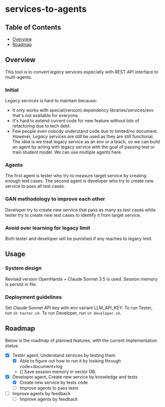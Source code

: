 # services-to-agents

## Table of Contents

- [Overview](#overview)
- [Roadmap](#roadmap)

## Overview

This tool is to convert *legacy* services especially with REST API interface to multi-agents.

### Initial

*Legacy* services is hard to maintain because:

- It only works with special(version) dependency libraries/services/env that's not available for everyone.
- It's hard to extend current code for new feature without lots of refactoring due to tech debt.
- Few people even nobody understand code due to limited/no document.
However, *Legacy* services are still be used as they are still functional. The idea is we treat legacy service as an env or a teach,
so we can build an agent by acting with legacy service with the goal of passing test or train student model. We can use multiple agents here.

### Agents

The first agent is tester who try to measure target service by creating enough test cases.
The second agent is developer who try to create new service to pass all test cases.

### GAN methodology to improve each other

Developer try to create new service that pass as many as test cases while tester try to create new test cases to identify it from target service.

### Avoid over learning for legacy limit

Both tester and developer will be punished if any reaches to legacy limit.

## Usage

### System design

Revised version OpenHands + Claude Sonnet 3.5 is used. Session memory is persist in file.

### Deployment guidelines

Set Claude Sonnet API key with env variant LLM_API_KEY.
To run Tester, run `sh tester.sh`.
To run Developer, run `sh developer.sh`.

## Roadmap

Below is the roadmap of planned features, with the current implementation status:

- [x] Tester agent, Understand services by testing them
  - [x] Able to figure out how to run it by looking through code+document+log
  - [] Save session memory in vector DB.
- [x] Developer agent, Create new service by knowledge and tests
  - [x] Create new service by tests code
  - [ ] Improve agents to pass tests
- [ ] Improve agents by feedback
  - [ ] Improve agents by feedback
